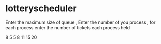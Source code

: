 # lotteryscheduler
 Enter the maximum size of queue ,
 Enter the number of you process ,
 for each process enter the number of tickets each process held

8
5
5 8 11 15 20
